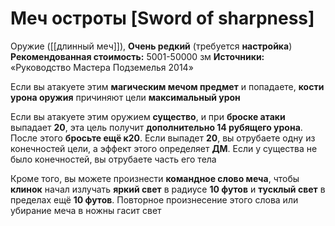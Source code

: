# Меч остроты [Sword of sharpness]

Оружие ([[длинный меч]]), **Очень редкий** (требуется **настройка**)
**Рекомендованная стоимость:** 5001-50000 зм
**Источники:** «Руководство Мастера Подземелья 2014»

Если вы атакуете этим **магическим мечом предмет** и попадаете, **кости урона оружия** причиняют цели **максимальный урон**

Если вы атакуете этим оружием **существо**, и при **броске атаки** выпадает **20**, эта цель получит **дополнительно 14 рубящего урона**. После этого **бросьте ещё к20**. Если выпадет **20**, вы отрубаете одну из конечностей цели, а эффект этого определяет **ДМ**. Если у существа не было конечностей, вы отрубаете часть его тела

Кроме того, вы можете произнести **командное слово меча**, чтобы **клинок** начал излучать **яркий свет** в радиусе **10 футов** и **тусклый свет** в пределах ещё **10 футов**. Повторное произнесение этого слова или убирание меча в ножны гасит свет